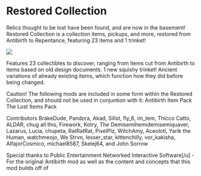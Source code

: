 # Restored Collection

Relics thought to be lost have been found, and are now in the basement! Restored Collection is a collection items, pickups, and more, restored from Antibirth to Repentance, featuring 23 items and 1 trinket!

![](https://i.imgur.com/7ChA4FX.png)

Features
23 collectibles to discover, ranging from items cut from Antibirth to items based on old design documents.
1 new squishy trinket!
Ancient variations of already existing items, which function how they did before being changed.

Caution!
The following mods are included in some form within the Restored Collection, and should not be used in conjuntion with it:
Antibirth Item Pack 
The Lost Items Pack 

Contributors 
BrakeDude, Pandora, Akad, Sillst, fly_6, im_tem, Thicco Catto, ALDAR, chug all this, Firework, Kotry, The Demisemihemidemisemiquaver, Lazarus, Lucia, chupeta, RatRatRat, PixelPlz, WitchAmy, Aceolotl, Yarik the Human, watchmeojo, We Strvn, lesser_star, kittenchilly, vor_kakisha, AlfajorCosmico, michael8587, Skelej64, and John Sorrow

Special thanks to
Public Entertainment Networked Interactive Software[/u] - For the original Antibirth mod as well as the content and concepts that this mod builds off of
